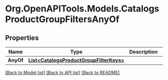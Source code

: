# Org.OpenAPITools.Models.CatalogsProductGroupFiltersAnyOf

## Properties

Name | Type | Description | Notes
------------ | ------------- | ------------- | -------------
**AnyOf** | [**List&lt;CatalogsProductGroupFilterKeys&gt;**](CatalogsProductGroupFilterKeys.md) |  | [optional] 

[[Back to Model list]](../README.md#documentation-for-models) [[Back to API list]](../README.md#documentation-for-api-endpoints) [[Back to README]](../README.md)


